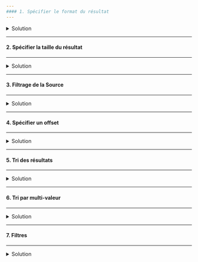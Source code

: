 ```yaml
---
#### 1. Spécifier le format du résultat
---
```

<details>
<summary>Solution</summary>

##### :arrow_forward: Retourner les résultats en YAML

```
GET /recipe?format=yaml
```

##### :arrow_forward: Retourner les résultats en JSON formatté
Rechercher les recettes avec "vegan" dans le titre.
```
GET /recipe/_search?pretty
{
    "query": {
      "match": { "title": "vegan" }
    }
}
```
Sous Kibana le résultat est mis en forme par défaut, par contre en ligne de commande avec cURL l'utilisation du paramètre `pretty` n'est pas superflu.<br/>
Résulat sans le paramètre `pretty` en ligne de commande :

<img src="https://i.ibb.co/sgP2NBH/01-Screenshot-from-2021-03-19-11-46-10-copy.png" width="80%">

Joli pavé.


</details>

---
#### 2. Spécifier la taille du résultat
---
<details>
<summary>Solution</summary>

##### :arrow_forward: En utilisant un paramètre de la requête
On veut deux recettes avec "pasta" dans le titre.
```
GET /recipe/_search?size=2
{
  "_source": false,
  "query": {
    "match": {
      "title": "pasta"
    }
  }
}
```

Même si le nombre de résultat répondant à la recherche est de 9, seuls les 2 éléments ayant le plus haut score de pertinance sont affichés.

<img src="https://i.ibb.co/8r4f31N/02-Screenshot-2021-03-19-Dev-Tools-Elastic.png" width="20%">

##### :arrow_forward: En utilisant le paramètre dans le corps de la requête
On veut encore deux recettes avec "pasta" dans le titre.
```
GET /recipe/_search
{
  "_source": false,
  "size": 2,
  "query": {
    "match": {
      "title": "pasta"
    }
  }
}
```


</details>

---
#### 3. Filtrage de la Source
---
<details>
<summary>Solution</summary>

Par défaut tout le contenu est retourné. Il est possible de réduire la quantité d'information retournée dans source par soucis de clarté ou de réduction du flux sur le réseau, spécialement quand le résultat est très volumineux et avec beaucoup de longs textes.<br/>

##### :arrow_forward: Exclure complétement le champ `_source`
Cela peut être pertinent quand les seules informations ciblées sont les identifiants des documents.
Rechercher les recettes avec "vegan" dans le titre.
```
GET /recipe/_search
{
  "_source": false,
  "query": {
    "match": { "title": "vegan" }
  }
}
```

Sans `_source` :

<img src="https://i.ibb.co/0KmpCXK/03-1-Screenshot-2021-03-19-Dev-Tools-Elastic.png" width="30%">

Avec `_source` :

<img src="https://i.ibb.co/K9cYGYf/03-2-Screenshot-2021-03-19-Dev-Tools-Elastic.png" width="80%">

##### :arrow_forward: Retourner un champ spécifique uniquement
La même recherche que la présédente mais uniquement le champ `created`.
```
GET /recipe/_search
{
  "_source": "created",
  "query": {
    "match": { "title": "vegan" }
  }
}
```

<img src="https://i.ibb.co/jRVmXRF/04-Screenshot-2021-03-19-Dev-Tools-Elastic.png" width="30%">

##### :arrow_forward: Retourner un ensemble de clés spécifiques d'un objet
Rechercher les recettes avec "cheese" dans le titre. Retourner le titre de la recette et les noms des ingédients pour une meilleure lisibilité.
```
GET /recipe/_search
{
  "_source": ["ingredients.name", "title"]
  "query": {
    "match": { "title": "cheese" }
  }
}
```

<img src="https://i.ibb.co/2STM3fd/05-Screenshot-2021-03-19-Dev-Tools-Elastic.png" width="30%">

##### :arrow_forward: Retourner toutes les clés d'un objet
Rechercher les recettes avec "cheese" dans le titre. Retourner toutes les clés de l'objet `ingredients`.
```
GET /recipe/_search
{
  "_source": "ingredients.*",
  "query": {
    "match": { "title": "cheese" }
  }
}
```

<img src="https://i.ibb.co/D1L5Phf/06-Screenshot-2021-03-19-Dev-Tools-Elastic.png" width="30%">

##### :arrow_forward: Inclure/Exclure les clés d'un objet
Rechercher les recettes avec "cheese" dans le titre. Inclure toutes les clés de l'objet `ingredients` object', excepté la clé `name`.
```
GET /recipe/_search
{
  "_source": {
    "includes": [ "ingredients.*", "title"],
    "excludes": "ingredients.name"
  },
  "query": {
    "match": { "title": "cheese" }
  }
}
```

<img src="https://i.ibb.co/1f4dh53/08-Screenshot-2021-03-19-Dev-Tools-Elastic.png" width="40%">

</details>

---
#### 4. Spécifier un offset
---
<details>
<summary>Solution</summary>

##### :arrow_forward: Spécifier un offset avec le paramètre `from`
Rechercher les recettes avec "pasta" dans le titre. Seulement deux éléments à partir du 3ème.
```
GET /recipe/_search
{
  "_source": false,
  "size": 2,
  "from": 2,
  "query": {
    "match": {
      "title": "pasta"
    }
  }
}
```

<img src="https://i.ibb.co/42WZr3t/09-Screenshot-2021-03-19-Dev-Tools-Elastic.png" width="30%">

</details>

---
#### 5. Tri des résultats
---
<details>
<summary>Solution</summary>

##### :arrow_forward: Tri ascendant (implicite)
Trier toutes les recettes  par `preparation_time_minutes` dans un ordre ascendant.
```
GET /recipe/_search
{
  "_source": false,
  "query": {
    "match_all": {}
  },
  "sort": [
    "preparation_time_minutes"
  ]
}
```

Malgrè l'exclusion complète de `_source`, le critère de tri est visible dans l'élément `sort`.

<img src="https://i.ibb.co/S6qJYPg/10-Screenshot-2021-03-19-Dev-Tools-Elastic.png" width="30%">

##### :arrow_forward: Tri descendant (explicite)
Trier toutes les recettes  par `created` dans un ordre descendant.
```
GET /recipe/_search
{
  "_source": "created",
  "query": {
    "match_all": {}
  },
  "sort": [
    { "created": "desc" }
  ]
}
```

L'élément `created` affiché dans le `sort` n'est pas la date formattée mais la représentation sous forme de nombre de millisecondes depuis le 1er Janvier 1970.

<img src="https://i.ibb.co/GW6XDnd/11-Screenshot-2021-03-19-Dev-Tools-Elastic.png" width="30%">

##### :arrow_forward: Tri par multiple champs

Trier les recettes en fonction du temps de préparation (ascendant) et ensuite par la date de création (descendant).
```
GET /recipe/_search
{
  "_source": [ "preparation_time_minutes", "created" ],
  "query": {
    "match_all": {}
  },
  "sort": [
    { "preparation_time_minutes": "asc" },
    { "created": "desc" }
  ]
}
```

</details>

---
#### 6. Tri par multi-valeur
---
<details>
<summary>Solution</summary>

##### :arrow_forward: Trier les recettes par moyenne de ratings (descendant)
```
GET /recipe/_search
{
  "_source": "ratings",
  "query": {
    "match_all": {}
  },
  "sort": [
    {
      "ratings": {
        "order": "desc",
        "mode": "avg"
      }
    }
  ]
}
```

<img src="https://i.ibb.co/Kbx5Zdj/12-Screenshot-2021-03-19-Dev-Tools-Elastic.png" width="30%">

Dans le résultat de la requête l'élément `sort` contient la moyenne des `ratings`, qui est le critère de tri.


</details>

---
#### 7. Filtres
---
<details>
<summary>Solution</summary>
Rechercher les recettes de `pasta` (dans le titre) qui peuvent être préparées en moins de 15 minutes.
    
```
GET /recipe/_search
{
  "query": {
    "bool": {
      "must": [
        {
          "match": {
            "title": "pasta"
          }
        }
      ],
      "filter": [
        {
          "range": {
            "preparation_time_minutes": {
              "lte": 15
            }
          }
        }
      ]
    }
  }
}
```

</details>

